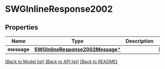 # SWGInlineResponse2002

## Properties
Name | Type | Description | Notes
------------ | ------------- | ------------- | -------------
**message** | [**SWGInlineResponse2002Message***](SWGInlineResponse2002Message.md) |  | [optional] 

[[Back to Model list]](../README.md#documentation-for-models) [[Back to API list]](../README.md#documentation-for-api-endpoints) [[Back to README]](../README.md)


